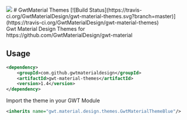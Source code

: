 <img src="http://gwt-material-demo.herokuapp.com/bin/ic_gwt_logo.png" />
# GwtMaterial Themes [![Build Status](https://travis-ci.org/GwtMaterialDesign/gwt-material-themes.svg?branch=master)](https://travis-ci.org/GwtMaterialDesign/gwt-material-themes)

<br/>
Gwt Material Design Themes for https://github.com/GwtMaterialDesign/gwt-material <br>

## Usage
```xml
<dependency>
    <groupId>com.github.gwtmaterialdesign</groupId>
    <artifactId>gwt-material-themes</artifactId>
    <version>1.4</version>
</dependency>
```

Import the theme in your GWT Module
```xml
<inherits name="gwt.material.design.themes.GwtMaterialThemeBlue"/>
```
